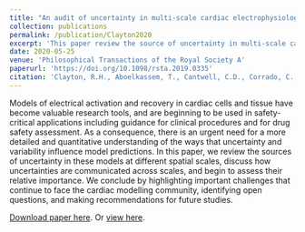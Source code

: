```yaml
---
title: "An audit of uncertainty in multi-scale cardiac electrophysiology models"
collection: publications
permalink: /publication/Clayton2020
excerpt: 'This paper review the source of uncertainty in multi-scale cardiac electrophysiology models.'
date: 2020-05-25
venue: 'Philosophical Transactions of the Royal Society A'
paperurl: 'https://doi.org/10.1098/rsta.2019.0335'
citation: 'Clayton, R.H., Aboelkassem, T., Cantwell, C.D., Corrado, C., Delhaas, T., Huberts, W., Lei, C.L., et al. (2020). &quot;An audit of uncertainty in multi-scale cardiac electrophysiology models.&quot; <i>Phil. Trans. R. Soc. A</i>. 378: 20190335.'
---
```

Models of electrical activation and recovery in cardiac cells and tissue have become valuable research tools, and are beginning to be used in safety-critical applications including guidance for clinical procedures and for drug safety assessment.
As a consequence, there is an urgent need for a more detailed and quantitative understanding of the ways that uncertainty and variability influence model predictions.
In this paper, we review the sources of uncertainty in these models at different spatial scales, discuss how uncertainties are communicated across scales, and begin to assess their relative importance.
We conclude by highlighting important challenges that continue to face the cardiac modelling community, identifying open questions, and making recommendations for future studies.

[Download paper here](http://chonlei.github.io/files/Clayton2020.pdf). Or [view here](https://doi.org/10.1098/rsta.2019.0335).

